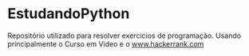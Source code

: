 # EstudandoPython
Repositório utilizado para resolver exercicios de programação.
Usando principalmente o Curso em Video e o www.hackerrank.com
